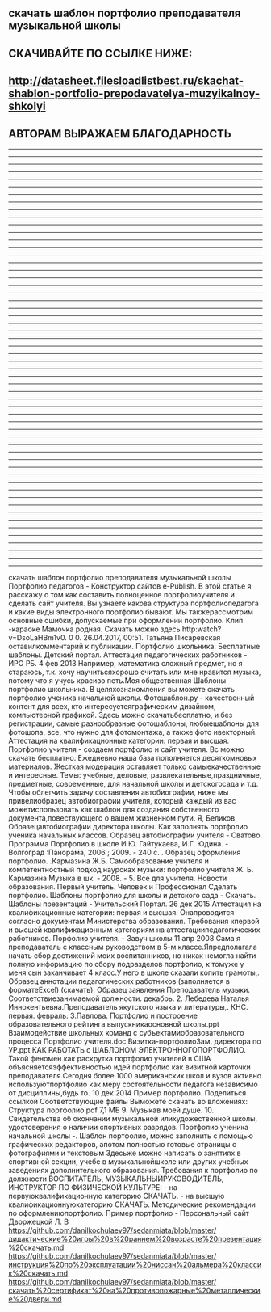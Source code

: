 скачать шаблон портфолио преподавателя музыкальной школы
--------------------------------------------------
СКАЧИВАЙТЕ ПО ССЫЛКЕ НИЖЕ:
--------------------------------------------------
http://datasheet.filesloadlistbest.ru/skachat-shablon-portfolio-prepodavatelya-muzyikalnoy-shkolyi
--------------------------------------------------
АВТОРАМ ВЫРАЖАЕМ БЛАГОДАРНОСТЬ
--------------------------------------------------
--------------------------------------------------
--------------------------------------------------
--------------------------------------------------
--------------------------------------------------
--------------------------------------------------
--------------------------------------------------
--------------------------------------------------
--------------------------------------------------
--------------------------------------------------
--------------------------------------------------
--------------------------------------------------
--------------------------------------------------
--------------------------------------------------
--------------------------------------------------
--------------------------------------------------
--------------------------------------------------
--------------------------------------------------
--------------------------------------------------
--------------------------------------------------
--------------------------------------------------
--------------------------------------------------
--------------------------------------------------
--------------------------------------------------
--------------------------------------------------
--------------------------------------------------
--------------------------------------------------
--------------------------------------------------
--------------------------------------------------
--------------------------------------------------
--------------------------------------------------
--------------------------------------------------
--------------------------------------------------
--------------------------------------------------
--------------------------------------------------
--------------------------------------------------
--------------------------------------------------
--------------------------------------------------
--------------------------------------------------
--------------------------------------------------
--------------------------------------------------
--------------------------------------------------
--------------------------------------------------
--------------------------------------------------
--------------------------------------------------
--------------------------------------------------
--------------------------------------------------
--------------------------------------------------
--------------------------------------------------
--------------------------------------------------
--------------------------------------------------
--------------------------------------------------
--------------------------------------------------
--------------------------------------------------
--------------------------------------------------
--------------------------------------------------
--------------------------------------------------
скачать шаблон портфолио преподавателя музыкальной школы Портфолио педагогов - Конструктор сайтов e-Publish. В этой статье я расскажу о том как составить полноценное портфолиоучителя и сделать сайт учителя. Вы узнаете какова структура портфолиопедагога и какие виды электронного портфолио бывают. Мы такжерассмотрим основные ошибки, допускаемые при оформлении портфолио. Клип -караоке Мамочка родная. Скачать можно здесь http:watch?v=DsoLaHBm1v0. 0 0. 26.04.2017, 00:51. Татьяна Писаревская оставилкомментарий к публикации. Портфолио школьника. Бесплатные шаблоны. Детский портал. Аттестация педагогических работников - ИРО РБ. 4 фев 2013  Например, математика сложный предмет, но я стараюсь, т.к. хочу научитьсяхорошо считать или мне нравится музыка, потому что я учусь красиво петь.Моя общественная  Шаблоны портфолио школьника. В целяхознакомления вы можете скачать портфолио ученика начальной школы. Фотошаблон.ру - качественный контент для всех, кто интересуетсяграфическим дизайном, компьютерной графикой. Здесь можно скачатьбесплатно, и без регистрации, самые разнообразные фотошаблоны, любыешаблоны для фотошопа, все, что нужно для фотомонтажа, а также фото ивекторный. Аттестация на квалификационные категории: первая и высшая. Портфолио учителя - создаем портфолио и сайт учителя. Вс можно скачать бесплатно. Ежедневно наша база пополняется десяткомновых материалов. Жесткая модерация оставляет только самыекачественные и интересные. Темы: учебные, деловые, развлекательные,праздничные, предметные, современные, для начальной школы и детскогосада и т.д.
Чтобы облегчить задачу составления автобиографии, ниже мы привелиобразец автобиографии учителя, который каждый из вас можетиспользовать как шаблон для создания собственного документа,повествующего о вашем жизненном пути. Я, Беликов  Образецавтобиографии директора школы. Как заполнять портфолио ученика начальных классов. Образец автобиографии учителя - Сватово. Программа Портфолио в школе  И.Ю. Гайтукаева, И.Г. Юдина. - Волгоград :Панорама, 2006 ; 2009. - 240 с. . Образец оформления портфолио. .Кармазина Ж.Б. Самообразование учителя и компетентностный подход науроках музыки: портфолио учителя  Ж. Б. Кармазина  Музыка в шк. - 2008. - 5. Все для учителя.  Новости образования.  Первый учитель. Человек и Профессионал  Сделать портфолио. Шаблоны портфолио для школы и детского сада - Скачать. Шаблоны презентаций - Учительский Портал. 26 дек 2015  Аттестация на квалификационные категории: первая и высшая. Онапроводится согласно документам Министерства образования. Требования кпервой и высшей квалификационным категориям на аттестациипедагогических работников. Порфолио учителя. - Завуч школы
11 апр 2008  Сама я преподаватель с классным руководством в 5-м классе.Япредполагала начать сбор достижений моих воспитанников, но никак немогла найти полную информацию по сбору подразделов портфолио, к томуже у меня сын заканчивает 4 класс.У него в школе сказали копить грамоты,. Образец аннотации педагогических работников (заполняется в форматеExcel) (скачать). Образец заявления  Преподаватель музыки. Соответствиезанимаемой должности. декабрь. 2. Лебедева Наталья Иннокентьевна.Преподаватель якутского языка и литературы,. КНС. первая. февраль. 3.Павлова. Портфолио и построение образовательного рейтинга выпускникаосновной школы.ppt  Взаимодействие школьных команд с субъектамиобразовательного процесса Портфолио учителя.doc  Визитка-портфолиоЗам. директора по УР.ppt  КАК РАБОТАТЬ с ШАБЛОНОМ ЭЛЕКТРОННОГОПОРТФОЛИО. Такой феномен как раскрутка портфолио учителей в США объясняетсяэффективностью идей портфолио как визитной карточки преподавателя.Сегодня более 1000 американских школ и вузов активно используютпортфолио как меру состоятельности педагога независимо от дисциплины,будь то. 10 дек 2014  Пример портфолио. Поделиться ссылкой  Соответствующие файлы Выможете скачать во вложениях: Структура портфолио.pdf 7,1 МБ  9. Музыкав моей душе. 10. Свидетельства об окончании музыкальной илихудожественной школы, удостоверения о наличии спортивных разрядов. Портфолио ученика начальной школы -. Шаблон портфолио, можно заполнить с помощью графических редакторов, апотом полностью готовые страницы с фотографиями и текстовым  Здесьже можно написать о занятиях в спортивной секции, учебе в музыкальнойшколе или других учебных заведениях дополнительного образования. Требования к портфолио по должности ВОСПИТАТЕЛЬ, МУЗЫКАЛЬНЫЙРУКОВОДИТЕЛЬ, ИНСТРУКТОР ПО ФИЗИЧЕСКОЙ КУЛЬТУРЕ: - на первуюквалификационную категорию СКАЧАТЬ. - на высшую квалификационнуюкатегорию СКАЧАТЬ. Методические рекомендации по оформлениюпортфолио. Пример портфолио - Персональный сайт Дворжецкой Л. В
https://github.com/danilkochulaev97/sedanmiata/blob/master/дидактические%20игры%20в%20раннем%20возрасте%20презентация%20скачать.md
https://github.com/danilkochulaev97/sedanmiata/blob/master/инструкция%20по%20эксплуатации%20ниссан%20альмера%20классик%20скачать.md
https://github.com/danilkochulaev97/sedanmiata/blob/master/скачать%20сертификат%20на%20противопожарные%20металлические%20двери.md
